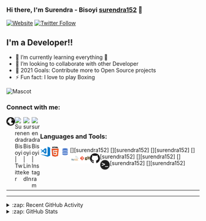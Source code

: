 ### Hi there, I'm Surendra - Bisoyi [surendra152][website] 👋

[![Website](https://img.shields.io/website?label=surendrabisoyi&style=for-the-badge&url=https%3A%2F%2Fsurendrabisoyi.com)](https://surendrabisoyi.com)
[![Twitter Follow](https://img.shields.io/twitter/follow/SurendraBisoyi?color=1DA1F2&logo=twitter&style=for-the-badge)](https://twitter.com/intent/follow?original_referer=https%3A%2F%2Fgithub.com%2FSurendraBisoyi&screen_name=SurendraBisoyi)

## I'm a Developer!!

- 🌱 I’m currently learning everything 🤣
- 👯 I’m looking to collaborate with other Developer
- 🥅 2021 Goals: Contribute more to Open Source projects
- ⚡ Fun fact: I love to play Boxing



![Mascot](https://learncodeonline.in/mascot.png "CODER")

### Connect with me:

[<img align="left" alt="surendrabisoyi.com" width="22px" src="https://raw.githubusercontent.com/iconic/open-iconic/master/svg/globe.svg" />][website]
[<img align="left" alt="SurendraBisoyi | Twitter" width="22px" src="https://cdn.jsdelivr.net/npm/simple-icons@v3/icons/twitter.svg" />][twitter]
[<img align="left" alt="surendraBisoyi | LinkedIn" width="22px" src="https://cdn.jsdelivr.net/npm/simple-icons@v3/icons/linkedin.svg" />][linkedin]
[<img align="left" alt="surendraBisoyi | Instagram" width="22px" src="https://cdn.jsdelivr.net/npm/simple-icons@v3/icons/instagram.svg" />][instagram]

<br />

### Languages and Tools:

[<img align="left" alt="Visual Studio Code" width="26px" src="https://raw.githubusercontent.com/github/explore/80688e429a7d4ef2fca1e82350fe8e3517d3494d/topics/visual-studio-code/visual-studio-code.png" />][surendra152]
[<img align="left" alt="HTML5" width="26px" src="https://raw.githubusercontent.com/github/explore/80688e429a7d4ef2fca1e82350fe8e3517d3494d/topics/html/html.png" />][surendra152]
[<img align="left" alt="SQL" width="26px" src="https://raw.githubusercontent.com/github/explore/80688e429a7d4ef2fca1e82350fe8e3517d3494d/topics/sql/sql.png" />][surendra152]
[<img align="left" alt="MySQL" width="26px" src="https://raw.githubusercontent.com/github/explore/80688e429a7d4ef2fca1e82350fe8e3517d3494d/topics/mysql/mysql.png" />][surendra152]
[<img align="left" alt="Git" width="26px" src="https://raw.githubusercontent.com/github/explore/80688e429a7d4ef2fca1e82350fe8e3517d3494d/topics/git/git.png" />][surendra152]
[<img align="left" alt="GitHub" width="26px" src="https://raw.githubusercontent.com/github/explore/78df643247d429f6cc873026c0622819ad797942/topics/github/github.png" />][surendra152]
[<img align="left" alt="Terminal" width="26px" src="https://raw.githubusercontent.com/github/explore/80688e429a7d4ef2fca1e82350fe8e3517d3494d/topics/terminal/terminal.png" />][surendra152]

<br />
<br />

---

---

<details>
  <summary>:zap: Recent GitHub Activity</summary>
  
<!--START_SECTION:activity-->
1. 🗣 Commented on [#3](https://github.com/surendra152/ATM/pulls) in [surendra152/surendra152-vscode-theme](https://github.com/surendra152/ATM)
2. 🎉 Merged PR [#8](https://github.com/surendra152/ATM/pulls) in [surendra152/surendra152-vscode-theme](https://github.com/surendra152/ATM)
3. 🗣 Commented on [#7](https://github.com/surendra152/ATM/pulls) in [surendra152/free-developer-resources](https://github.com/surendra152/ATM)
4. 🗣 Commented on [#6](https://github.com/surendra152/ATM/pulls) in [surendra152/free-developer-resources](https://github.com/surendra152/ATM)
5. 🎉 Merged PR [#6](https://github.com/surendra152/ATM/pulls) in [surendra152/free-developer-resources](https://github.com/surendra152/ATM)
<!--END_SECTION:activity-->

</details>

<details>
  <summary>:zap: GitHub Stats</summary>

  <img align="left" alt="surendra152's GitHub Stats" src="https://github-readme-stats.codestackr.vercel.app/api?username=surendra152&show_icons=true&hide_border=true" />

</details>

[website]: https://
[twitter]: https://twitter.com/SurendraBisoyi
[youtube]: https://youtube.com/surendrabisoyi
[instagram]: https://www.instagram.com/surendra_boyka/?hl=en
[linkedin]: https://www.linkedin.com/in/surendra-bisoyi-4ab45319a/
